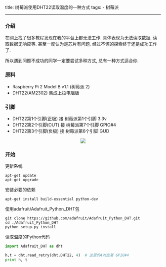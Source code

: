title: 树莓派使用DHT22读取温度的一种方式
tags:
	- 树莓派

---
### 介绍

在网上找了很多教程发现在我的平台上都无法工作. 具体表现为无法读取数据, 读取数据无响应等. 甚至一度认为是芯片有问题.
经过不懈的探索终于还是成功工作了.

所以遇到问题不成功的同学一定要尝试多种方式, 总有一种方式适合你.

### 原料
- Raspberry Pi 2 Model B v1.1  (树莓派 2)
- DHT22(AM2302) 集成上拉电阻版

### 引脚

- DHT22第1个引脚(正极) 接 树莓派第1个引脚 3.3v
- DHT22第2个引脚(OUT) 接 树莓派第7个引脚 GPIO#4
- DHT22第3个引脚(负极) 接 树莓派第6个引脚 GUD

<center>
<img src="//flysay.com/image/P1010249.JPG!400"/>
</center>

### 开始

更新系统

    apt-get update
    apt-get upgrade
    
安装必要的依赖

    apt-get install build-essential python-dev        

使用adafruit/Adafruit_Python_DHT包

    git clone https://github.com/adafruit/Adafruit_Python_DHT.git
    cd ./Adafruit_Python_DHT
    python setup.py install
    
读取温度的Python代码

``` python
import Adafruit_DHT as dht

h,t = dht.read_retry(dht.DHT22, 4)  # 这里的4对应着 GPIO#4
print h, t
```

    
